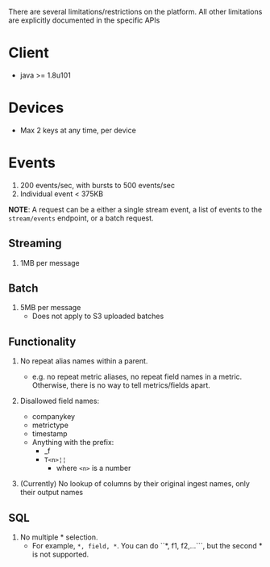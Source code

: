 
There are several limitations/restrictions on the platform. All other limitations are explicitly documented in the specific APIs

# Client

 * java >= 1.8u101

# Devices

 * Max 2 keys at any time, per device

# Events

 1. 200 events/sec, with bursts to 500 events/sec
 2. Individual event < 375KB

**NOTE**: A request can be a either a single stream event, a list of events to the `stream/events` 
endpoint, or a batch request.

## Streaming
 1. 1MB per message
 
## Batch
 1. 5MB per message
    - Does not apply to S3 uploaded batches

## Functionality

1. No repeat alias names within a parent.
	*  e.g. no repeat metric aliases, no repeat field names in a metric. Otherwise, there is no way to tell metrics/fields apart.

2. Disallowed field names:
    * companykey
    * metrictype
    * timestamp
    * Anything with the prefix:
        * _f
        * ```T<n>¦¦```
            * where ```<n>``` is a number

3. (Currently) No lookup of columns by their original ingest names, only their output names

## SQL
1. No multiple * selection.
    * For example, ```*, field, *```. You can do ``*, f1, f2,...```, but the second * is not supported.
